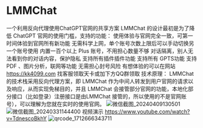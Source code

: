 # LMMChat
一个利用反向代理使用ChatGPT官网的共享方案
LMMChat 的设计最初是为了降低 ChatGPT 官网的使用门槛，支持的功能：
使用体验与官网完全一致，可第一时间体验到官网所有新功能
无需科学上网，单个账号次数上限后可以手动切换另一个账号使用
内置一百个以上 Plus 账号，不用担心数量不够
对话隔离，别人无法看到你的对话内容，保护隐私
支持所有插件插件功能
支持所有 GPTS功能
支持 PDF 、图片分析，联网等功能
无需担心封号风险
有想体验的可以在网站 https://kk4099.com 找客服领取天卡或加下方QQ群领取
技术原理：
LMMChat 的技术栈采用反向代理方案，即 LMMChat 作为中间人转发到用户官网的请求以及响应，从而实现免梯目的，并且 LMMChat 会接管部分官网的功能，本地化部分接口（比如登录）注册接口是由LMMChat 接管的，所以使用的不是官网账号），可以理解为您就在实时的使用官网。
![微信截图_20240409130501](https://github.com/KK4099/LMMChat/assets/125869589/cfc5a164-ab05-4f06-9734-ccf5061c45e6)
![微信截图_20240331144400](https://github.com/KK4099/LMMChat/assets/125869589/3769a172-9a7a-420f-8c6f-f9be7b68f9d4)
视频演示 https://www.youtube.com/watch?v=TdnescoBkhY
![qrcode_1712666343711](https://github.com/KK4099/LMMChat/assets/125869589/832e56da-faa7-4573-9b8b-dc2ffc47b20e)
